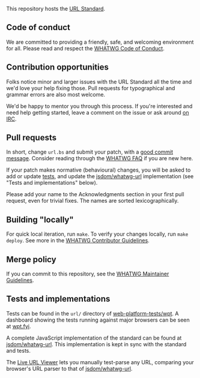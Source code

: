 This repository hosts the [URL Standard](https://url.spec.whatwg.org/).

## Code of conduct

We are committed to providing a friendly, safe, and welcoming environment for all. Please read and
respect the [WHATWG Code of Conduct](https://whatwg.org/code-of-conduct).

## Contribution opportunities

Folks notice minor and larger issues with the URL Standard all the time and we'd love your help
fixing those. Pull requests for typographical and grammar errors are also most welcome.

We'd be happy to mentor you through this process. If you're interested and need help getting
started, leave a comment on the issue or ask around [on IRC](https://whatwg.org/irc).

## Pull requests

In short, change `url.bs` and submit your patch, with a
[good commit message](https://github.com/whatwg/meta/blob/master/COMMITTING.md). Consider
reading through the [WHATWG FAQ](https://whatwg.org/faq) if you are new here.

If your patch makes normative (behavioural) changes, you will be asked to add or update
[tests](https://github.com/web-platform-tests/wpt), and update the
[jsdom/whatwg-url](https://github.com/jsdom/whatwg-url) implementation (see "Tests and
implementations" below).

Please add your name to the Acknowledgments section in your first pull request, even for trivial
fixes. The names are sorted lexicographically.

## Building "locally"

For quick local iteration, run `make`. To verify your changes locally, run `make deploy`. See more
in the
[WHATWG Contributor Guidelines](https://github.com/whatwg/meta/blob/master/CONTRIBUTING.md#building).

## Merge policy

If you can commit to this repository, see the
[WHATWG Maintainer Guidelines](https://github.com/whatwg/meta/blob/master/MAINTAINERS.md).

## Tests and implementations

Tests can be found in the `url/` directory of
[web-platform-tests/wpt](https://github.com/web-platform-tests/wpt). A dashboard showing the tests
running against major browsers can be seen at [wpt.fyi](https://wpt.fyi/results/url).

A complete JavaScript implementation of the standard can be found at
[jsdom/whatwg-url](https://github.com/jsdom/whatwg-url). This implementation is kept in sync with
the standard and tests.

The [Live URL Viewer](https://quuz.org/url/liveview.html) lets you manually test-parse any URL,
comparing your browser's URL parser to that of
[jsdom/whatwg-url](https://github.com/jsdom/whatwg-url).
